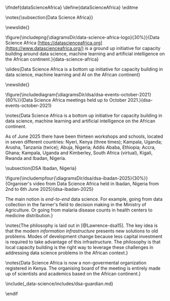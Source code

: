 \ifndef{dataScienceAfrica}
\define{dataScienceAfrica}
\editme


\notes{\subsection{Data Science Africa}}

\newslide{} 

\figure{\includepng{\diagramsDir/data-science-africa-logo}{30%}}{Data Science Africa [https://datascienceafrica.org](https://www.datascienceafrica.org/) is a ground up initiative for capacity building around data science, machine learning and artificial intelligence on the African continent.}{data-science-africa}

\slides{Data Science Africa is a bottom up initiative for capacity building in data science, machine learning and AI on the African continent}

\newslide{}

\figure{\includediagram{\diagramsDir/dsa/dsa-events-october-2021}{60%}}{Data Science Africa meetings held up to October 2021.}{dsa-events-october-2021}

\notes{Data Science Africa is a bottom up initiative for capacity building in data science, machine learning and artificial intelligence on the African continent. 

As of June 2025 there have been thirteen  workshops and schools, located in seven different countries: Nyeri, Kenya (three times); Kampala, Uganda; Arusha, Tanzania (twice); Abuja, Nigeria; Addis Ababa, Ethiopia; Accra, Ghana; Kampala, Uganda and Kimberley, South Africa (virtual), Kigali, Rwanda and Ibadan, Nigeria.

\subsection{DSA Ibadan, Nigeria}

\figure{\includempfour{\diagramsDir/dsa/dsa-ibadan-2025}{30%}}{Organiser's video from Data Science Africa held in Ibadan, Nigeria from 2nd to 6th June 2025}{dsa-ibadan-2025}

The main notion is *end-to-end* data science. For example, going from data collection in the farmer's field to decision making in the Ministry of Agriculture. Or going from malaria disease counts in health centers to medicine distribution.}

\notes{The philosophy is laid out in [@Lawrence-dsa15]. The key idea is that the modern *information infrastructure* presents new solutions to old problems. Modes of development change because less capital investment is required to take advantage of this infrastructure. The philosophy is that local capacity building is the right way to leverage these challenges in addressing data science problems in the African context.}

\notes{Data Science Africa is now a non-govermental organization registered in Kenya. The organising board of the meeting is entirely made up of scientists and academics based on the African continent.}

\include{_data-science/includes/dsa-guardian.md}

\endif
